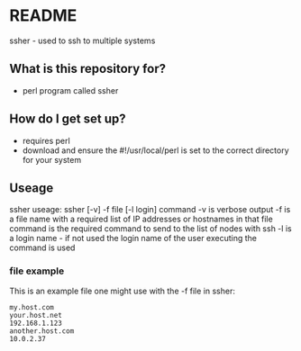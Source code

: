 # README #

ssher - used to ssh to multiple systems

## What is this repository for? ##

* perl program called ssher

## How do I get set up? ##

* requires perl
* download and ensure the #!/usr/local/perl is set to the correct directory for your system

## Useage ##
ssher useage: 
	ssher [-v] -f file [-l login] command
	   -v is verbose output
	   -f is a file name with a required list of IP addresses or hostnames in that file
		command is the required command to send to the list of nodes with ssh
	   -l is a login name - if not used the login name of the user executing the command is used

### file example ###
This is an example file one might use with the -f file in ssher:

```
my.host.com
your.host.net
192.168.1.123
another.host.com
10.0.2.37
```

